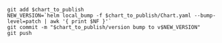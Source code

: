 	git add $chart_to_publish
	NEW_VERSION=`helm local_bump -f $chart_to_publish/Chart.yaml --bump-level=patch | awk '{ print $NF }'`
	git commit -m "$chart_to_publish/version bump to v$NEW_VERSION"
	git push
